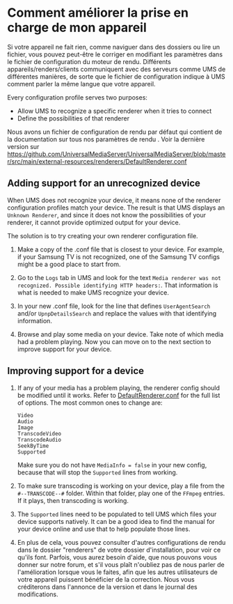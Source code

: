 # Comment améliorer la prise en charge de mon appareil

Si votre appareil ne fait rien, comme naviguer dans des dossiers ou lire un fichier, vous pouvez peut-être le corriger en modifiant les paramètres dans le fichier de configuration du moteur de rendu. Différents appareils/renders/clients communiquent avec des serveurs comme UMS de différentes manières, de sorte que le fichier de configuration indique à UMS comment parler la même langue que votre appareil.

Every configuration profile serves two purposes:
- Allow UMS to recognize a specific renderer when it tries to connect
- Define the possibilities of that renderer

Nous avons un fichier de configuration de rendu par défaut qui contient de la documentation sur tous nos paramètres de rendu . Voir la dernière version sur https://github.com/UniversalMediaServer/UniversalMediaServer/blob/master/src/main/external-resources/renderers/DefaultRenderer.conf

## Adding support for an unrecognized device

When UMS does not recognize your device, it means none of the renderer configuration profiles match your device. The result is that UMS displays an `Unknown Renderer`, and since it does not know the possibilities of your renderer, it cannot provide optimized output for your device.

The solution is to try creating your own renderer configuration file.
1. Make a copy of the .conf file that is closest to your device. For example, if your Samsung TV is not recognized, one of the Samsung TV configs might be a good place to start from.

1. Go to the `Logs` tab in UMS and look for the text `Media renderer was not recognized. Possible identifying HTTP headers:`. That information is what is needed to make UMS recognize your device.

1. In your new .conf file, look for the line that defines `UserAgentSearch` and/or `UpnpDetailsSearch` and replace the values with that identifying information.

1. Browse and play some media on your device. Take note of which media had a problem playing. Now you can move on to the next section to improve support for your device.

## Improving support for a device

1. If any of your media has a problem playing, the renderer config should be modified until it works. Refer to [DefaultRenderer.conf](https://raw.github.com/UniversalMediaServer/UniversalMediaServer/master/src/main/external-resources/renderers/DefaultRenderer.conf) for the full list of options. The most common ones to change are:
    ```
    Video
    Audio
    Image
    TranscodeVideo
    TranscodeAudio
    SeekByTime
    Supported
    ```
    Make sure you do not have `MediaInfo = false` in your new config, because that will stop the `Supported` lines from working.

1. To make sure transcoding is working on your device, play a file from the `#--TRANSCODE--#` folder. Within that folder, play one of the `FFmpeg` entries. If it plays, then transcoding is working.

1. The `Supported` lines need to be populated to tell UMS which files your device supports natively. It can be a good idea to find the manual for your device online and use that to help populate those lines.

1. En plus de cela, vous pouvez consulter d'autres configurations de rendu dans le dossier "renderers" de votre dossier d'installation, pour voir ce qu'ils font. Parfois, vous aurez besoin d'aide, que nous pouvons vous donner sur notre forum, et s'il vous plaît n'oubliez pas de nous parler de l'amélioration lorsque vous le faites, afin que les autres utilisateurs de votre appareil puissent bénéficier de la correction. Nous vous créditerons dans l'annonce de la version et dans le journal des modifications.
